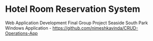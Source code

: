 # Hotel Room Reservation System
 Web Application Development Final Group Project
 Seaside South Park Windows Application - https://github.com/nimeshkavinda/CRUD-Operations-App
